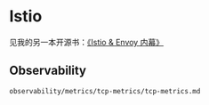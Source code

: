 # Istio

见我的另一本开源书：[《Istio & Envoy 内幕》](https://istio-insider.mygraphql.com/)

## Observability

```{toctree}
observability/metrics/tcp-metrics/tcp-metrics.md
```